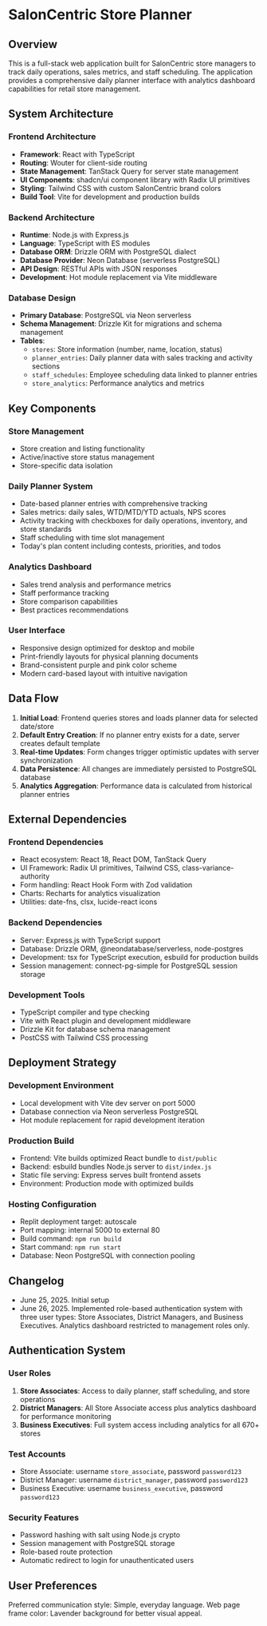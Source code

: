 # SalonCentric Store Planner

## Overview

This is a full-stack web application built for SalonCentric store managers to track daily operations, sales metrics, and staff scheduling. The application provides a comprehensive daily planner interface with analytics dashboard capabilities for retail store management.

## System Architecture

### Frontend Architecture
- **Framework**: React with TypeScript
- **Routing**: Wouter for client-side routing
- **State Management**: TanStack Query for server state management
- **UI Components**: shadcn/ui component library with Radix UI primitives
- **Styling**: Tailwind CSS with custom SalonCentric brand colors
- **Build Tool**: Vite for development and production builds

### Backend Architecture
- **Runtime**: Node.js with Express.js
- **Language**: TypeScript with ES modules
- **Database ORM**: Drizzle ORM with PostgreSQL dialect
- **Database Provider**: Neon Database (serverless PostgreSQL)
- **API Design**: RESTful APIs with JSON responses
- **Development**: Hot module replacement via Vite middleware

### Database Design
- **Primary Database**: PostgreSQL via Neon serverless
- **Schema Management**: Drizzle Kit for migrations and schema management
- **Tables**:
  - `stores`: Store information (number, name, location, status)
  - `planner_entries`: Daily planner data with sales tracking and activity sections
  - `staff_schedules`: Employee scheduling data linked to planner entries
  - `store_analytics`: Performance analytics and metrics

## Key Components

### Store Management
- Store creation and listing functionality
- Active/inactive store status management
- Store-specific data isolation

### Daily Planner System
- Date-based planner entries with comprehensive tracking
- Sales metrics: daily sales, WTD/MTD/YTD actuals, NPS scores
- Activity tracking with checkboxes for daily operations, inventory, and store standards
- Staff scheduling with time slot management
- Today's plan content including contests, priorities, and todos

### Analytics Dashboard
- Sales trend analysis and performance metrics
- Staff performance tracking
- Store comparison capabilities
- Best practices recommendations

### User Interface
- Responsive design optimized for desktop and mobile
- Print-friendly layouts for physical planning documents
- Brand-consistent purple and pink color scheme
- Modern card-based layout with intuitive navigation

## Data Flow

1. **Initial Load**: Frontend queries stores and loads planner data for selected date/store
2. **Default Entry Creation**: If no planner entry exists for a date, server creates default template
3. **Real-time Updates**: Form changes trigger optimistic updates with server synchronization
4. **Data Persistence**: All changes are immediately persisted to PostgreSQL database
5. **Analytics Aggregation**: Performance data is calculated from historical planner entries

## External Dependencies

### Frontend Dependencies
- React ecosystem: React 18, React DOM, TanStack Query
- UI Framework: Radix UI primitives, Tailwind CSS, class-variance-authority
- Form handling: React Hook Form with Zod validation
- Charts: Recharts for analytics visualization
- Utilities: date-fns, clsx, lucide-react icons

### Backend Dependencies
- Server: Express.js with TypeScript support
- Database: Drizzle ORM, @neondatabase/serverless, node-postgres
- Development: tsx for TypeScript execution, esbuild for production builds
- Session management: connect-pg-simple for PostgreSQL session storage

### Development Tools
- TypeScript compiler and type checking
- Vite with React plugin and development middleware
- Drizzle Kit for database schema management
- PostCSS with Tailwind CSS processing

## Deployment Strategy

### Development Environment
- Local development with Vite dev server on port 5000
- Database connection via Neon serverless PostgreSQL
- Hot module replacement for rapid development iteration

### Production Build
- Frontend: Vite builds optimized React bundle to `dist/public`
- Backend: esbuild bundles Node.js server to `dist/index.js`
- Static file serving: Express serves built frontend assets
- Environment: Production mode with optimized builds

### Hosting Configuration
- Replit deployment target: autoscale
- Port mapping: internal 5000 to external 80
- Build command: `npm run build`
- Start command: `npm run start`
- Database: Neon PostgreSQL with connection pooling

## Changelog

- June 25, 2025. Initial setup
- June 26, 2025. Implemented role-based authentication system with three user types: Store Associates, District Managers, and Business Executives. Analytics dashboard restricted to management roles only.

## Authentication System

### User Roles
1. **Store Associates**: Access to daily planner, staff scheduling, and store operations
2. **District Managers**: All Store Associate access plus analytics dashboard for performance monitoring
3. **Business Executives**: Full system access including analytics for all 670+ stores

### Test Accounts
- Store Associate: username `store_associate`, password `password123`
- District Manager: username `district_manager`, password `password123`  
- Business Executive: username `business_executive`, password `password123`

### Security Features
- Password hashing with salt using Node.js crypto
- Session management with PostgreSQL storage
- Role-based route protection
- Automatic redirect to login for unauthenticated users

## User Preferences

Preferred communication style: Simple, everyday language.
Web page frame color: Lavender background for better visual appeal.